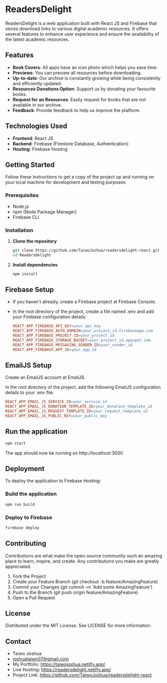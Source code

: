 # ReadersDelight

ReadersDelight is a web application built with React JS and Firebase that stores download links to various digital academic resources. It offers several features to enhance user experience and ensure the availability of the latest academic resources.

## Features

- **Book Covers**: All apps have an icon photo which helps you save time.
- **Previews**: You can preview all resources before downloading.
- **Up-to-date**: Our archive is constantly growing while being consistently and efficiently updated.
- **Resources Donations Option**: Support us by donating your favourite books.
- **Request for an Resources**: Easily request for books that are not available in our archive.
- **Feedback**: Provide feedback to help us improve the platform.

## Technologies Used

- **Frontend**: React JS
- **Backend**: Firebase (Firestore Database, Authentication)
- **Hosting**: Firebase Hosting

## Getting Started

Follow these instructions to get a copy of the project up and running on your local machine for development and testing purposes.

### Prerequisites

- Node.js
- npm (Node Package Manager)
- Firebase CLI

### Installation

1.  **Clone the repository**

    ```sh
    git clone https://github.com/TaiwoJoshua/readersdelight-react.git
    cd ReadersDelight
    ```

2.  **Install dependencies**

    ```sh
    npm install
    ```

## Firebase Setup

- If you haven't already, create a Firebase project at Firebase Console.

- In the root directory of the project, create a file named .env and add your Firebase configuration details:

  ```makefile
  REACT_APP_FIREBASE_API_KEY=your_api_key
  REACT_APP_FIREBASE_AUTH_DOMAIN=your_project_id.firebaseapp.com
  REACT_APP_FIREBASE_PROJECT_ID=your_project_id
  REACT_APP_FIREBASE_STORAGE_BUCKET=your_project_id.appspot.com
  REACT_APP_FIREBASE_MESSAGING_SENDER_ID=your_sender_id
  REACT_APP_FIREBASE_APP_ID=your_app_id
  ```

## EmailJS Setup

Create an EmailJS account at EmailJS.

In the root directory of the project, add the following EmailJS configuration details to your .env file:

```makefile
REACT_APP_EMAIL_JS_SERVICE_ID=your_service_id
REACT_APP_EMAIL_JS_DONATION_TEMPLATE_ID=your_donation_template_id
REACT_APP_EMAIL_JS_REQUEST_TEMPLATE_ID=your_request_template_id
REACT_APP_EMAIL_JS_PUBLIC_KEY=your_public_key
```

## Run the application

```sh
npm start
```

The app should now be running on http://localhost:3000

## Deployment

To deploy the application to Firebase Hosting:

### Build the application

```sh
npm run build
```

### Deploy to Firebase

```sh
firebase deploy
```

## Contributing

Contributions are what make the open-source community such an amazing place to learn, inspire, and create. Any contributions you make are greatly appreciated.

1. Fork the Project
2. Create your Feature Branch (git checkout -b feature/AmazingFeature)
3. Commit your Changes (git commit -m 'Add some AmazingFeature')
4. Push to the Branch (git push origin feature/AmazingFeature)
5. Open a Pull Request

## License

Distributed under the MIT License. See LICENSE for more information.

## Contact

- Taiwo Joshua
- joshuataiwo07@gmail.com
- My Portfolio: https://taiwojoshua.netlify.app/
- Live Hosting: https://readersdelight.netlify.app/
- Project Link: https://github.com/TaiwoJoshua/readersdelight-react
